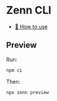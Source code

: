 # Zenn CLI

* [📘 How to use](https://zenn.dev/zenn/articles/zenn-cli-guide)

## Preview

Run:

```sh
npm ci
```

Then:

```sh
npx zenn preview
```
